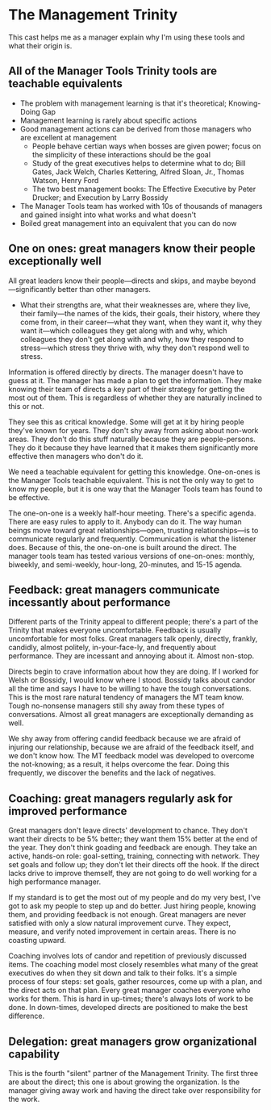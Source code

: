 # The Management Trinity

This cast helps me as a manager explain why I'm using these tools and what their origin is.

## All of the Manager Tools Trinity tools are teachable equivalents

- The problem with management learning is that it's theoretical; Knowing-Doing Gap
- Management learning is rarely about specific actions
- Good management actions can be derived from those managers who are excellent at management
    - People behave certian ways when bosses are given power; focus on the simplicity of these interactions should be the goal
    - Study of the great executives helps to determine what to do; Bill Gates, Jack Welch, Charles Kettering, Alfred Sloan, Jr., Thomas Watson, Henry Ford
    - The two best management books: The Effective Executive by Peter Drucker; and Execution by Larry Bossidy
- The Manager Tools team has worked with 10s of thousands of managers and gained insight into what works and what doesn't
- Boiled great management into an equivalent that you can do now

## One on ones: great managers know their people exceptionally well

All great leaders know their people—directs and skips, and maybe beyond—significantly better than other managers.

- What their strengths are, what their weaknesses are, where they live, their family—the names of the kids, their goals, their history, where they come from, in their career—what they want, when they want it, why they want it—which colleagues they get along with and why, which colleagues they don't get along with and why, how they respond to stress—which stress they thrive with, why they don't respond well to stress.

Information is offered directly by directs. The manager doesn't have to guess at it. The manager has made a plan to get the information. They make knowing their team of directs a key part of their strategy for getting the most out of them. This is regardless of whether they are naturally inclined to this or not.

They see this as critical knowledge. Some will get at it by hiring people they've known for years. They don't shy away from asking about non-work areas. They don't do this stuff naturally because they are people-persons. They do it because they have learned that it makes them significantly more effective then managers who don't do it.

We need a teachable equivalent for getting this knowledge. One-on-ones is the Manager Tools teachable equivalent. This is not the only way to get to know my people, but it is one way that the Manager Tools team has found to be effective.

The one-on-one is a weekly half-hour meeting. There's a specific agenda. There are easy rules to apply to it. Anybody can do it. The way human beings move toward great relationships—open, trusting relationships—is to communicate regularly and frequently. Communication is what the listener does. Because of this, the one-on-one is built around the direct. The manager tools team has tested various versions of one-on-ones: monthly, biweekly, and semi-weekly, hour-long, 20-minutes, and 15-15 agenda.

## Feedback: great managers communicate incessantly about performance

Different parts of the Trinity appeal to different people; there's a part of the Trinity that makes everyone uncomfortable. Feedback is usually uncomfortable for most folks. Great managers talk openly, directly, frankly, candidly, almost politely, in-your-face-ly, and frequently about performance. They are incessant and annoying about it. Almost non-stop.

Directs begin to crave information about how they are doing. If I worked for Welsh or Bossidy, I would know where I stood. Bossidy talks about candor all the time and says I have to be willing to have the tough conversations. This is the most rare natural tendency of managers the MT team know. Tough no-nonsense managers still shy away from these types of conversations. Almost all great managers are exceptionally demanding as well.

We shy away from offering candid feedback because we are afraid of injuring our relationship, because we are afraid of the feedback itself, and we don't know how. The MT feedback model was developed to overcome the not-knowing; as a result, it helps overcome the fear. Doing this frequently, we discover the benefits and the lack of negatives. 

## Coaching: great managers regularly ask for improved performance

Great managers don't leave directs' development to chance. They don't want their directs to be 5% better; they want them 15% better at the end of the year. They don't think goading and feedback are enough. They take an active, hands-on role: goal-setting, training, connecting with network. They set goals and follow up; they don't let their directs off the hook. If the direct lacks drive to improve themself, they are not going to do well working for a high performance manager.

If my standard is to get the most out of my people and do my very best, I've got to ask my people to step up and do better. Just hiring people, knowing them, and providing feedback is not enough. Great managers are never satisfied with only a slow natural improvement curve. They expect, measure, and verify noted improvement in certain areas. There is no coasting upward.

Coaching involves lots of candor and repetition of previously discussed items. The coaching model most closely resembles what many of the great executives do when they sit down and talk to their folks. It's a simple process of four steps: set goals, gather resources, come up with a plan, and the direct acts on that plan. Every great manager coaches everyone who works for them. This is hard in up-times; there's always lots of work to be done. In down-times, developed directs are positioned to make the best difference.

## Delegation: great managers grow organizational capability

This is the fourth "silent" partner of the Management Trinity. The first three are about the direct; this one is about growing the organization. Is the manager giving away work and having the direct take over responsibility for the work.